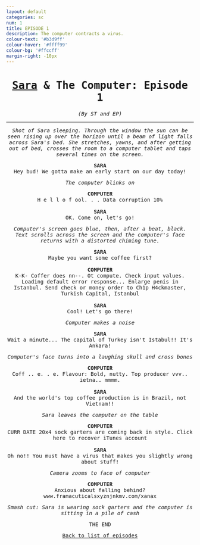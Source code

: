 ```yaml
---
layout: default
categories: sc
num: 1
title: EPISODE 1
description: The computer contracts a virus.
colour-text: '#b3d9ff'
colour-hover: '#ffff99'
colour-bg: '#ffccff'
margin-right: -10px
---
```

<div style="text-align: center; font-family: 'Inconsolata', monospace;" class="centre">
  <h1><a href="https://www.youtube.com/watch?v=0q-RSGsTI-0">Sara</a> & The Computer: Episode 1</h1>
  <p><em>(By ST and EP)</em></p>

  <hr>

  <p><em>Shot of Sara sleeping. Through the window the sun can be seen rising up over the horizon
  until a beam of light falls across Sara's bed. She stretches, yawns, and after getting out
  of bed, crosses the room to a computer tablet and taps several times on the screen.</em></p>

  <div style="font-weight: bold;">SARA</div>
  <div>Hey bud! We gotta make an early start on our day today!</div>

  <p><em>The computer blinks on</em></p>

  <div style="font-weight: bold;">COMPUTER</div>
  <div>H e l  l  o f ool. . . Data corruption 10%</div>

  <br />

  <div style="font-weight: bold;">SARA</div>
  <div>OK. Come on, let's go!</div>

  <p><em>Computer's screen goes blue, then, after a beat, black. Text scrolls across the screen
  and the computer's face returns with a distorted chiming tune.</em></p>

  <div style="font-weight: bold;">SARA</div>
  <div>Maybe you want some coffee first?</div>

  <br />

  <div style="font-weight: bold;">COMPUTER</div>
  <div>K-K- Coffer does nn--. Ot compute. Check input values. Loading default error response...
  Enlarge penis in Istanbul. Send check or money order to Ch1p H4ckmaster, Turkish Capital, Istanbul</div>

  <br />

  <div style="font-weight: bold;">SARA</div>
  <div>Cool! Let's go there!</div>

  <p><em>Computer makes a noise</em></p>

  <div style="font-weight: bold;">SARA</div>
  <div>Wait a minute... The capital of Turkey isn't Istabul!! It's Ankara!</div>

  <p><em>Computer's face turns into a laughing skull and cross bones</em></p>

  <div style="font-weight: bold;">COMPUTER</div>
  <div>Coff .. e. . e. Flavour: Bold, nutty. Top producer vvv.. ietna.. mmmm.</div>

  <br />

  <div style="font-weight: bold;">SARA</div>
  <div>And the world's top coffee production is in Brazil, not Vietnam!!</div>

  <p><em>Sara leaves the computer on the table</em></p>

  <div style="font-weight: bold;">COMPUTER</div>
  <div>CURR DATE 20x4 sock garters are coming back in style. Click here to recover iTunes account</div>

  <br />

  <div style="font-weight: bold;">SARA</div>
  <div>Oh no!! You must have a virus that makes you slightly wrong about stuff!</div>

  <p><em>Camera zooms to face of computer</em></p>

  <div style="font-weight: bold;">COMPUTER</div>
  <div>Anxious about falling behind? www.framacuticalsxyznjnkmv.com/xanax</div>

  <p><em>Smash cut: Sara is wearing sock garters and the computer is sitting in a pile of cash</em></p>

  <p>THE END</p>

  <p style="padding-bottom: 15px;"><u><a href="{{ "/sotries/sc" }}">Back to list of episodes</a></u></p>
</div>
